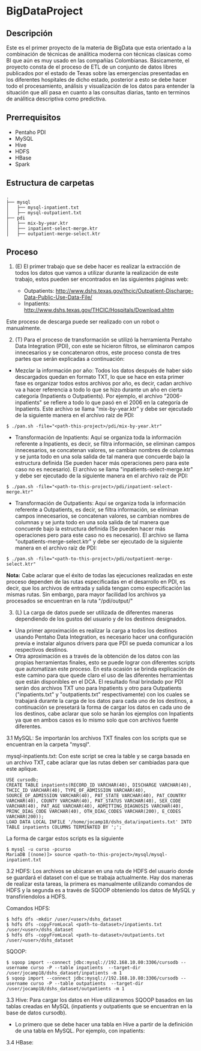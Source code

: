 # BigDataProject

## Descripción
Este es el primer proyecto de la materia de BigData que esta orientado a la combinación de técnicas de análitica moderna con técnicas clasicas como BI que aún es muy usado en las compañías Colombianas. Básicamente, el proyecto consta de el proceso de ETL de un conjunto de datos libres publicados por el estado de Texas sobre las emergencias presentadas en los diferentes hospitales de dicho estado, posterior a esto se debe hacer todo el procesamiento, análisis y visualización de los datos para entender la situación que allí pasa en cuanto a las consultas diarias, tanto en terminos de análitica descriptiva como predictiva.

## Prerrequisitos
* Pentaho PDI
* MySQL
* Hive
* HDFS
* HBase
* Spark

## Estructura de carpetas
```
.
├── mysql
│   ├── mysql-inpatient.txt
│   ├── mysql-outpatient.txt	
├── pdi
│   ├── mix-by-year.ktr
│   ├── inpatient-select-merge.ktr
│   ├── outpatient-merge-select.ktr
```

## Proceso

1. (E) El primer trabajo que se debe hacer es realizar la extracción de todos los datos que vamos a utilizar durante la realización de este trabajo, estos pueden ser encontrados en las siguientes páginas web:

	* Outpatients: http://www.dshs.texas.gov/thcic/Outpatient-Discharge-Data-Public-Use-Data-File/
	* Inpatients: http://www.dshs.texas.gov/THCIC/Hospitals/Download.shtm

Este proceso de descarga puede ser realizado con un robot o manualmente.	

2. (T) Para el proceso de transformación se utilizó la herramienta Pentaho Data Integration (PDI), con este se hicieron filtros, se eliminaron campos innecesarios y se concatenaron otros, este proceso consta de tres partes que serán explicadas a continuación:

* Mezclar la información por año: Todos los datos después de haber sido descargados quedan en formato TXT, lo que se hace en esta primer fase es organizar todos estos archivos por año, es decir, cadan archivo va a hacer referencia a todo lo que se hizo durante un año en cierta categoría (Inpatients o Outpatients). Por ejemplo, el archivo "2006-inpatients" se refiere a todo lo que pasó en el 2006 en la categoría de Inpatients. Este archivo se llama "mix-by-year.ktr" y debe ser ejecutado de la siguiente manera en el archivo raíz de PDI:

```
$ ./pan.sh -file="<path-this-project>/pdi/mix-by-year.ktr"
```

* Transformación de Inpatients: Aquí se organiza toda la información referente a Inpatients, es decir, se filtra información, se eliminan campos innecesarios, se concatenan valores, se cambian nombres de columnas y se junta todo en una sola salida de tal manera que concuerde bajo la estructura definida (Se pueden hacer más operaciones pero para este caso no es necesario). El archivo se llama "inpatients-select-merge.ktr" y debe ser ejecutado de la siguiente manera en el archivo raíz de PDI:

```
$ ./pan.sh -file="<path-to-this-project>/pdi/inpatient-select-merge.ktr"
```

* Transformación de Outpatients: Aquí se organiza toda la información referente a Outpatients, es decir, se filtra información, se eliminan campos innecesarios, se concatenan valores, se cambian nombres de columnas y se junta todo en una sola salida de tal manera que concuerde bajo la estructura definida (Se pueden hacer más operaciones pero para este caso no es necesario). El archivo se llama "outpatients-merge-select.ktr" y debe ser ejecutado de la siguiente manera en el archivo raíz de PDI:

```
$ ./pan.sh -file="<path-to-this-project>/pdi/outpatient-merge-select.ktr"
```

**Nota:** Cabe aclarar que el éxito de todas las ejecuciones realizadas en este proceso dependen de las rutas específicadas en el desarrollo en PDI, es decir, que los archivos de entrada y salida tengan como especificación las mismas rutas. Sin embargo, para mayor facilidad los archivos ya procesados se encuentran en la ruta "<path-to-this-project>/pdi/output/"

3. (L) La carga de datos puede ser utilizada de diferentes maneras dependiendo de los gustos del usuario y de los destinos designados.

* Una primer aproximación es realizar la carga a todos los destinos usando Pentaho Data Integration, es necesario hacer una configuración previa e instalar algunos drivers para que PDI se pueda comunicar a los respectivos destinos.
* Otra aproximación es a través de la obtención de los datos con las propias herramientas finales, esto se puede lograr con diferentes scripts que automatizan este proceso. En esta ocasión se brinda explicación de este camino para que quede claro el uso de las diferentes herramientas que están disponibles en el DCA. El resultado final brindado por PDI serán dos archivos TXT uno para Inpatients y otro para Outpatients ("inpatients.txt" y "outpatients.txt" respectivamente) con los cuales se trabajará durante la carga de los datos para cada uno de los destinos, a continuación se presetará la forma de cargar los datos en cada uno de los destinos, cabe aclarar que solo se harán los ejemplos con Inpatients ya que en ambos casos es lo mismo solo que con archivos fuente diferentes.

3.1 MySQL: Se importarán los archivos TXT finales con los scripts que se encuentran en la carpeta "mysql".

mysql-inpatients.txt: Con este script se crea la table y se carga basada en un archivo TXT, cabe aclarar que las rutas deben ser cambiadas para que este aplique.

```
USE cursodb;
CREATE TABLE inpatients(RECORD_ID VARCHAR(40), DISCHARGE VARCHAR(40), THCIC_ID VARCHAR(40), TYPE_OF_ADMISSION VARCHAR(40), SOURCE_OF_ADMISSION VARCHAR(40), PAT_STATE VARCHAR(40), PAT_COUNTRY VARCHAR(40), COUNTY VARCHAR(40), PAT_STATUS VARCHAR(40), SEX_CODE VARCHAR(40), PAT_AGE VARCHAR(40), ADMITTING_DIAGNOSIS VARCHAR(40), PRINC_DIAG_CODE VARCHAR(40), OTH_DIAG_CODES VARCHAR(200), E_CODES VARCHAR(200));
LOAD DATA LOCAL INFILE '/home/jocamp18/dshs_data/inpatients.txt' INTO TABLE inpatients COLUMNS TERMINATED BY ';';
```

La forma de cargar estos scripts es la siguiente
```
$ mysql -u curso -pcurso
MariaDB [(none)]> source <path-to-this-project>/mysql/mysql-inpatient.txt
```

3.2 HDFS: Los archivos se ubicaran en una ruta de HDFS del usuario donde se guardará el dataset con el que se trabaja actualmente. Hay dos maneras de realizar esta tareas, la primera es manualmente utilizando comandos de HDFS y la segunda es a través de SQOOP obteniendo los datos de MySQL y transfiriendolos a HDFS. 

Comandos HDFS:
```
$ hdfs dfs -mkdir /user/<user>/dshs_dataset
$ hdfs dfs -copyFromLocal <path-to-dataset>/inpatients.txt /user/<user>/dshs_dataset
$ hdfs dfs -copyFromLocal <path-to-dataset>/outpatients.txt /user/<user>/dshs_dataset
```

SQOOP:
```
$ sqoop import --connect jdbc:mysql://192.168.10.80:3306/cursodb --username curso -P --table inpatients  --target-dir /user/jocamp18/dshs_dataset/inpatients -m 1
$ sqoop import --connect jdbc:mysql://192.168.10.80:3306/cursodb --username curso -P --table outpatients  --target-dir /user/jocamp18/dshs_dataset/outpatients -m 1
```

3.3 Hive: Para cargar los datos en Hive utilizaremos SQOOP basados en las tablas creadas en MySQL (inpatients y outpatients que se encuentran en la base de datos cursodb).

* Lo primero que se debe hacer una tabla en Hive a partir de la definición de una tabla en MySQL. Por ejemplo, con inpatients:



3.4 HBase:


